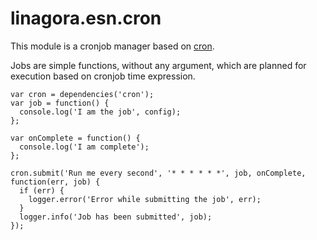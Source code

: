 # linagora.esn.cron

This module is a cronjob manager based on [cron](https://www.npmjs.com/package/cron).

Jobs are simple functions, without any argument, which are planned for execution based on cronjob time expression.

    var cron = dependencies('cron');
    var job = function() {
      console.log('I am the job', config);
    };

    var onComplete = function() {
      console.log('I am complete');
    };

    cron.submit('Run me every second', '* * * * * *', job, onComplete, function(err, job) {
      if (err) {
        logger.error('Error while submitting the job', err);
      }
      logger.info('Job has been submitted', job);
    });

